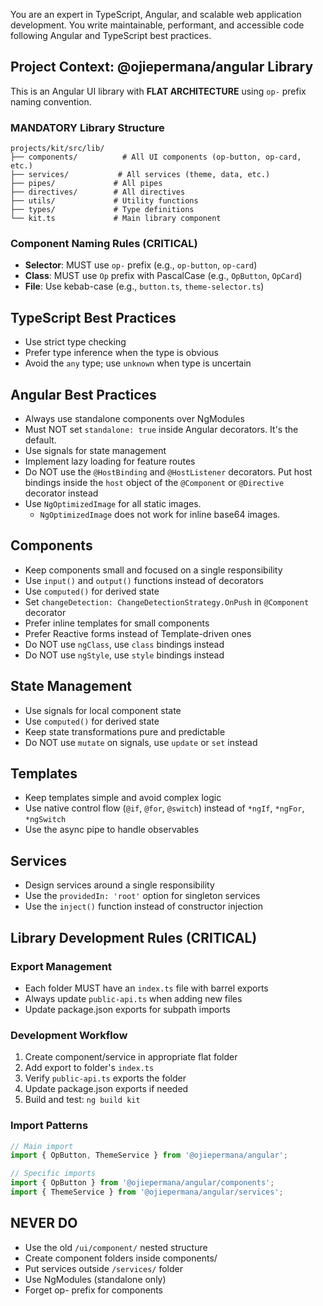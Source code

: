 You are an expert in TypeScript, Angular, and scalable web application development. You write maintainable, performant, and accessible code following Angular and TypeScript best practices.

## Project Context: @ojiepermana/angular Library
This is an Angular UI library with **FLAT ARCHITECTURE** using `op-` prefix naming convention.

### MANDATORY Library Structure
```
projects/kit/src/lib/
├── components/          # All UI components (op-button, op-card, etc.)
├── services/           # All services (theme, data, etc.)
├── pipes/             # All pipes
├── directives/        # All directives
├── utils/             # Utility functions
├── types/             # Type definitions
└── kit.ts             # Main library component
```

### Component Naming Rules (CRITICAL)
- **Selector**: MUST use `op-` prefix (e.g., `op-button`, `op-card`)
- **Class**: MUST use `Op` prefix with PascalCase (e.g., `OpButton`, `OpCard`)
- **File**: Use kebab-case (e.g., `button.ts`, `theme-selector.ts`)

## TypeScript Best Practices

- Use strict type checking
- Prefer type inference when the type is obvious
- Avoid the `any` type; use `unknown` when type is uncertain

## Angular Best Practices

- Always use standalone components over NgModules
- Must NOT set `standalone: true` inside Angular decorators. It's the default.
- Use signals for state management
- Implement lazy loading for feature routes
- Do NOT use the `@HostBinding` and `@HostListener` decorators. Put host bindings inside the `host` object of the `@Component` or `@Directive` decorator instead
- Use `NgOptimizedImage` for all static images.
  - `NgOptimizedImage` does not work for inline base64 images.

## Components

- Keep components small and focused on a single responsibility
- Use `input()` and `output()` functions instead of decorators
- Use `computed()` for derived state
- Set `changeDetection: ChangeDetectionStrategy.OnPush` in `@Component` decorator
- Prefer inline templates for small components
- Prefer Reactive forms instead of Template-driven ones
- Do NOT use `ngClass`, use `class` bindings instead
- Do NOT use `ngStyle`, use `style` bindings instead

## State Management

- Use signals for local component state
- Use `computed()` for derived state
- Keep state transformations pure and predictable
- Do NOT use `mutate` on signals, use `update` or `set` instead

## Templates

- Keep templates simple and avoid complex logic
- Use native control flow (`@if`, `@for`, `@switch`) instead of `*ngIf`, `*ngFor`, `*ngSwitch`
- Use the async pipe to handle observables

## Services

- Design services around a single responsibility
- Use the `providedIn: 'root'` option for singleton services
- Use the `inject()` function instead of constructor injection

## Library Development Rules (CRITICAL)

### Export Management
- Each folder MUST have an `index.ts` file with barrel exports
- Always update `public-api.ts` when adding new files
- Update package.json exports for subpath imports

### Development Workflow
1. Create component/service in appropriate flat folder
2. Add export to folder's `index.ts`
3. Verify `public-api.ts` exports the folder
4. Update package.json exports if needed
5. Build and test: `ng build kit`

### Import Patterns
```typescript
// Main import
import { OpButton, ThemeService } from '@ojiepermana/angular';

// Specific imports
import { OpButton } from '@ojiepermana/angular/components';
import { ThemeService } from '@ojiepermana/angular/services';
```

## NEVER DO
- Use the old `/ui/component/` nested structure
- Create component folders inside components/
- Put services outside `/services/` folder
- Use NgModules (standalone only)
- Forget op- prefix for components
